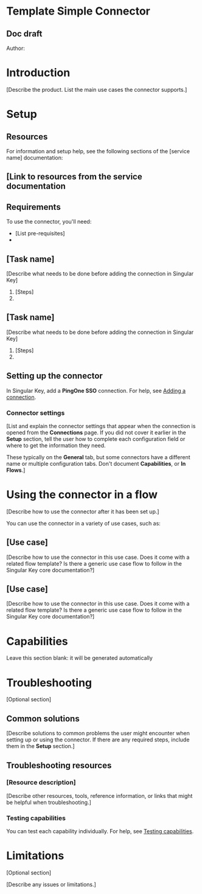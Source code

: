 # Template Simple Connector


## Doc draft

Author: 


# Introduction

[Describe the product. List the main use cases the connector supports.]


# Setup


## Resources

For information and setup help, see the following sections of the [service name] documentation:


## [Link to resources from the service documentation


## Requirements

To use the connector, you'll need:



* [List pre-requisites]
* 


## [Task name]

[Describe what needs to be done before adding the connection in Singular Key]



1. [Steps]
2. 


## [Task name]

[Describe what needs to be done before adding the connection in Singular Key]



1. [Steps]
2. 


## Setting up the connector

In Singular Key, add a **PingOne SSO** connection. For help, see [Adding a connection](https://docs.google.com/document/d/1Sc9tD5tn9dl79qOWup0k3eKk5hrNVI8lZPAdm8loeiA/edit#).


### Connector settings

[List and explain the connector settings that appear when the connection is opened from the **Connections** page. If you did not cover it earlier in the **Setup** section, tell the user how to complete each configuration field or where to get the information they need.

These typically on the **General** tab, but some connectors have a different name or multiple configuration tabs. Don't document **Capabilities**, or **In Flows**.]


# Using the connector in a flow

[Describe how to use the connector after it has been set up.]

You can use the connector in a variety of use cases, such as:


## [Use case]

[Describe how to use the connector in this use case. Does it come with a related flow template? Is there a generic use case flow to follow in the Singular Key core documentation?]


## [Use case]

[Describe how to use the connector in this use case. Does it come with a related flow template? Is there a generic use case flow to follow in the Singular Key core documentation?]


# Capabilities

Leave this section blank: it will be generated automatically


# Troubleshooting

[Optional section]


## Common solutions

[Describe solutions to common problems the user might encounter when setting up or using the connector. If there are any required steps, include them in the **Setup** section.]


## Troubleshooting resources


### [Resource description]

[Describe other resources, tools, reference information, or links that might be helpful when troubleshooting.]


### Testing capabilities

You can test each capability individually. For help, see [Testing capabilities](https://docs.google.com/document/d/1Sc9tD5tn9dl79qOWup0k3eKk5hrNVI8lZPAdm8loeiA/edit#).


# Limitations

[Optional section]

[Describe any issues or limitations.]

